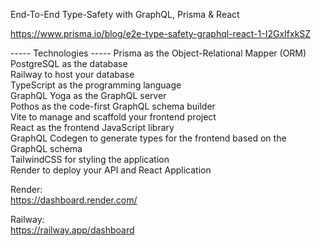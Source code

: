 End-To-End Type-Safety with GraphQL, Prisma & React
  
https://www.prisma.io/blog/e2e-type-safety-graphql-react-1-I2GxIfxkSZ  

----- Technologies -----
Prisma as the Object-Relational Mapper (ORM)<br />
PostgreSQL as the database<br />
Railway to host your database<br />
TypeScript as the programming language<br />
GraphQL Yoga as the GraphQL server<br />
Pothos as the code-first GraphQL schema builder<br />
Vite to manage and scaffold your frontend project<br />
React as the frontend JavaScript library<br />
GraphQL Codegen to generate types for the frontend based on the GraphQL schema<br />
TailwindCSS for styling the application<br />
Render to deploy your API and React Application<br />

Render:  
https://dashboard.render.com/

Railway:  
https://railway.app/dashboard
